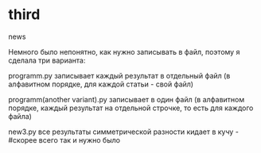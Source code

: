 # third
news

Немного было непонятно, как нужно записывать в файл, поэтому я сделала три варианта:

programm.py записывает каждый результат в отдельный файл (в алфавитном порядке, для каждой статьи - свой файл)

programm(another variant).py записывает в один файл (в алфавитном порядке, каждый результат на отдельной строчке, то есть для каждого файла)

new3.py все результаты симметрической разности кидает в кучу - #скорее всего так и нужно было
